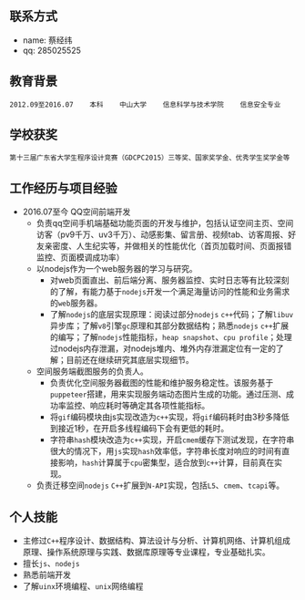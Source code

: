 ## 联系方式
- name: 蔡经纬
- qq: 285025525

## 教育背景
```
2012.09至2016.07    本科    中山大学    信息科学与技术学院    信息安全专业  
```

## 学校获奖
```
第十三届广东省大学生程序设计竞赛（GDCPC2015）三等奖、国家奖学金、优秀学生奖学金等
```

## 工作经历与项目经验
- 2016.07至今	QQ空间前端开发
     - 负责qq空间手机端基础功能页面的开发与维护，包括认证空间主页、空间访客（pv9千万、uv3千万）、动感影集、留言册、视频tab、访客周报、好友亲密度、人生纪实等，并做相关的性能优化（首页加载时间、页面报错监控、页面模调成功率）
     - 以nodejs作为一个web服务器的学习与研究。
         - 对web页面直出、前后端分离、服务器监控、实时日志等有比较深刻的了解，有能力基于`nodejs`开发一个满足海量访问的性能和业务需求的`web`服务器。
         - 了解`nodejs`的底层实现原理：阅读过部分`nodejs` `c++`代码；了解`libuv`异步库；了解`v8`引擎`gc`原理和其部分数据结构；熟悉`nodejs` `c++`扩展的编写；了解`nodejs`性能指标，`heap snapshot`、`cpu profile`；处理过nodejs内存泄漏，对nodejs堆内、堆外内存泄漏定位有一定的了解；目前还在继续研究其底层实现细节。
    - 空间服务端截图服务的负责人。
        - 负责优化空间服务器截图的性能和维护服务稳定性。该服务基于`puppeteer`搭建，用来实现服务端动态图片生成的功能。通过压测、成功率监控、响应耗时等确定其各项性能指标。
        - 将`gif`编码模块由js实现改造为`c++`实现，将`gif`编码耗时由3秒多降低到接近1秒，在开启多线程编码下会有更低的耗时。
        - 字符串`hash`模块改造为`c++`实现，开启`cmem`缓存下测试发现，在字符串很大的情况下，用`js`实现`hash`效率低，字符串长度对响应的时间有直接影响，`hash`计算属于`cpu`密集型，适合放到`c++`计算，目前真在实现。
    - 负责迁移空间`nodejs` `C++`扩展到`N-API`实现，包括`L5`、`cmem`、`tcapi`等。

## 个人技能
- 主修过`C++`程序设计、数据结构、算法设计与分析、计算机网络、计算机组成原理、操作系统原理与实践、数据库原理等专业课程，专业基础扎实。
- 擅长`js`、`nodejs`
- 熟悉前端开发
- 了解`uinx`环境编程、`unix`网络编程